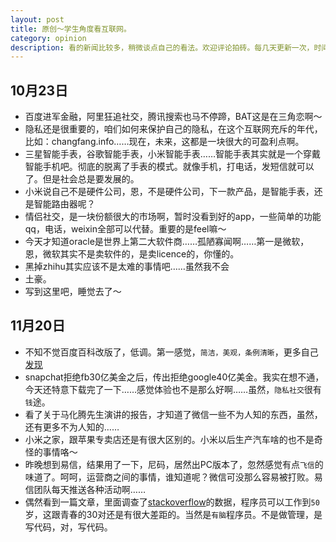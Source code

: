 ```yaml
---
layout: post
title: 原创～学生角度看互联网。
category: opinion
description: 看的新闻比较多，稍微谈点自己的看法。欢迎评论拍砖。每几天更新一次，时间不等。
---
```


## 10月23日
*   百度进军金融，阿里狂追社交，腾讯搜索也马不停蹄，BAT这是在三角恋啊～
*   隐私还是很重要的，咱们如何来保护自己的隐私，在这个互联网充斥的年代，比如：changfang.info……现在，未来，这都是一块很大的可盈利点啊。
*   三星智能手表，谷歌智能手表，小米智能手表……智能手表其实就是一个穿戴智能手机吧。彻底的脱离了手表的模式。就像手机，打电话，发短信就可以了。但是社会总是要发展的。
*   小米说自己不是硬件公司，恩，不是硬件公司，下一款产品，是智能手表，还是智能路由器呢？
*   情侣社交，是一块份额很大的市场啊，暂时没看到好的app，一些简单的功能qq，电话，weixin全部可以代替。重要的是feel嘛～
*   今天才知道oracle是世界上第二大软件商……孤陋寡闻啊……第一是微软，恩，微软其实不是卖软件的，是卖licence的，你懂的。
*   黑掉zhihu其实应该不是太难的事情吧……虽然我不会
*   土豪。
*   写到这里吧，睡觉去了～

## 11月20日
*   不知不觉百度百科改版了，低调。第一感觉，`简洁，美观，条例清晰`，更多自己[发现](baike.baidu.com)
*   snapchat拒绝fb30亿美金之后，传出拒绝google40亿美金。我实在想不通，今天还特意下载完了一下……感觉体验也不是那么好啊……虽然，`隐私社交`很有`钱`途。
*   看了关于马化腾先生演讲的报告，才知道了微信一些不为人知的东西，虽然，还有更多不为人知的……
*   小米之家，跟苹果专卖店还是有很大区别的。小米以后生产汽车啥的也不是奇怪的事情咯～
*   昨晚想到易信，结果用了一下，尼码，居然出PC版本了，忽然感觉有点`飞信`的味道了。呵呵，运营商之间的事情，谁知道呢？微信可没那么容易被打败。易信团队每天推送各种活动啊……
*   偶然看到一篇文章，里面调查了[stackoverflow](http://stackoverflow.com/)的数据，程序员可以工作到`50`岁，这跟青春的30对还是有很大差距的。当然是`有脑`程序员。不是做管理，是写代码，对，写代码。
